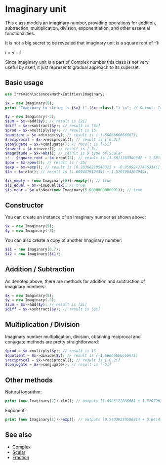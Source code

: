 # Imaginary unit

This class models an imaginary number, providing operations for addition, subtraction, multiplication, division, exponentiation, and other essential functionalities.

It is not a big secret to be revealed that imaginary unit is a square root of -1:

$`i = √-1`$.

Since imaginary unit is a part of Complex number this class is not very useful by itself, it just represents gradual approach to its superset.

## Basic usage

```php
use irrevion\science\Math\Entities\Imaginary;

$x = new Imaginary(5);
print "Imaginary to string is {$x} (".($x::class).") \n"; // Output: Imaginary to string is 5i (irrevion\science\Math\Entities\Imaginary)

$y = new Imaginary(-3);
$sum = $x->add($y); // result is [2i]
$diff = $x->subtract($y); // result is [8i]
$prod = $x->multiply($y); // result is 15
$quotient = $x->divide($y); // result is [-1.6666666666667i]
$reciprocal = $x->reciprocal(); // result is [-0.2i]
$conjugate = $x->conjugate(); // result is [-5i]
$invert = $x->invert(); // result is [-5i]
$magnitude = $x->abs(); // result is 5 type of Scalar
<!-- $square_root = $x->root(2); // result is [1.5811388300842 + 1.5811388300842i] -->
$pow = $x->pow(2); // result is [-25]
$exp = $x->exp(); // result is [0.28366218546323 + -0.95892427466314i]
$ln = $x->ln(); // result is [1.6094379124341 + 1.5707963267949i]

$is_empty = (new Imaginary(0))->empty(); // true
$is_equal = $x->isEqual($x); // true
$is_near = $x->isNear(new Imaginary(5.0000000000001)); // true
```

## Constructor

You can create an instance of an Imaginary number as shown above:
```php
$x = new Imaginary(5);
$y = new Imaginary(-3);
```

You can also create a copy of another Imaginary number:
```php
$i1 = new Imaginary(0.7);
$i2 = new Imaginary($i1);
```

## Addition / Subtraction

As denoted above, there are methods for addition and subtraction of imaginary numbers:
```php
$x = new Imaginary(5);
$y = new Imaginary(-3);
$sum = $x->add($y); // result is [2i]
$diff = $x->subtract($y); // result is [8i]
```

## Multiplication / Division

Imaginary number multiplication, division, obtaining reciprocal and conjugate methods are pretty straightforward:
```php
$prod = $x->multiply($y); // result is 15
$quotient = $x->divide($y); // result is [-1.6666666666667i]
$reciprocal = $x->reciprocal(); // result is [-0.2i]
$conjugate = $x->conjugate(); // result is [-5i]
```

## Other methods

Natural logarithm:
```php
print (new Imaginary(2))->ln(); // outputs [1.0986122886681 + 1.5707963267949i]
```

Exponent:
```php
print (new Imaginary(1))->exp(); // outputs [0.54030230586814 + 0.8414709848079i]
```

## See also

- [Complex](./Complex.md)
- [Scalar](./Scalar.md)
- [Fraction](./Fraction.md)